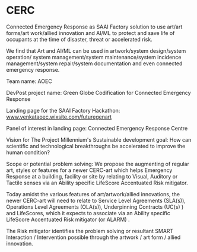 # CERC
Connected Emergency Response as SAAI Factory solution to use art/art forms/art work/allied innovation and AI/ML to protect and save life of occupants at the time of disaster, threat or accelerated risk.

We find that Art and AI/ML can be used in artwork/system design/system operation/ system management/system maintenance/system incidence management/system 
repair/system  documentation and even connected emergency response. 

Team name: AOEC

DevPost project name: Green Globe Codification for Connected Emergency Response

Landing page for  the SAAI Factory Hackathon: www.venkataoec.wixsite.com/futuregenart

Panel of interest in landing page:  Connected Emergency Response Centre 

Vision for The Project Millennium's Sustainable development goal: How can scientific and technological breakthroughs be accelerated to improve the human condition?

Scope or potential problem solving: 
We propose the augmenting of regular art, styles or features for a newer CERC-art which helps Emergency Response at a building, facility or site by relating to Visual, Auditory or Tactile senses via an Ability specific LifeScore Accentuated Risk mitigator.

Today amidst the various features of art/artwork/allied innovations, the newer CERC-art will need to relate to Service Level Agreements (SLA(s)), Operations Level Agreements (OLA(s)), Underpinning Contracts (UC(s) ) and LifeScores, which it expects to associate via an Ability specific LifeScore Accentuated Risk mitigator (or ALARM) .

The Risk mitigator identifies the problem solving or resultant SMART Interaction / Intervention possible through the artwork / art form / allied innovation. 
